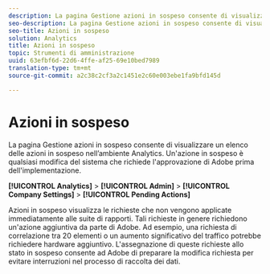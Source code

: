 ```yaml
---
description: La pagina Gestione azioni in sospeso consente di visualizzare un elenco delle azioni in sospeso nell’ambiente Analytics. Un'azione in sospeso è qualsiasi modifica del sistema che richiede l'approvazione di Adobe prima dell'implementazione.
seo-description: La pagina Gestione azioni in sospeso consente di visualizzare un elenco delle azioni in sospeso nell’ambiente Analytics. Un'azione in sospeso è qualsiasi modifica del sistema che richiede l'approvazione di Adobe prima dell'implementazione.
seo-title: Azioni in sospeso
solution: Analytics
title: Azioni in sospeso
topic: Strumenti di amministrazione
uuid: 63efbf6d-22d6-4ffe-af25-69e10bed7989
translation-type: tm+mt
source-git-commit: a2c38c2cf3a2c1451e2c60e003ebe1fa9bfd145d

---
```



# Azioni in sospeso

La pagina Gestione azioni in sospeso consente di visualizzare un elenco delle azioni in sospeso nell’ambiente Analytics. Un'azione in sospeso è qualsiasi modifica del sistema che richiede l'approvazione di Adobe prima dell'implementazione.

**[!UICONTROL Analytics]** &gt; **[!UICONTROL Admin]** &gt; **[!UICONTROL Company Settings]** &gt; **[!UICONTROL Pending Actions]**

Azioni in sospeso visualizza le richieste che non vengono applicate immediatamente alle suite di rapporti. Tali richieste in genere richiedono un'azione aggiuntiva da parte di Adobe. Ad esempio, una richiesta di correlazione tra 20 elementi o un aumento significativo del traffico potrebbe richiedere hardware aggiuntivo. L'assegnazione di queste richieste allo stato in sospeso consente ad Adobe di preparare la modifica richiesta per evitare interruzioni nel processo di raccolta dei dati.
